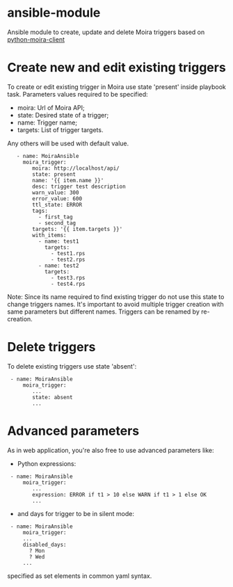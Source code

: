 # ansible-module
Ansible module to create, update and delete Moira triggers based on [python-moira-client](https://github.com/moira-alert/python-moira-client)

# Create new and edit existing triggers
To create or edit existing trigger in Moira use state 'present' inside playbook task.
Parameters values required to be specified:

 - moira: Url of Moira API;
 - state: Desired state of a trigger;
 - name: Trigger name;
 - targets: List of trigger targets.
 
Any others will be used with default value.
```
   - name: MoiraAnsible
     moira_trigger:
        moira: http://localhost/api/
        state: present
        name: '{{ item.name }}'
        desc: trigger test description
        warn_value: 300
        error_value: 600
        ttl_state: ERROR
        tags:
          - first_tag
          - second_tag
        targets: '{{ item.targets }}'
        with_items:
          - name: test1
            targets:
              - test1.rps
              - test2.rps
          - name: test2
            targets:
              - test3.rps
              - test4.rps

```
Note: Since its name required to find existing trigger do not use this state to change triggers names. 
It's important to avoid multiple trigger creation with same parameters but different names.  Triggers can be renamed by re-creation. 

# Delete triggers
To delete existing triggers use state 'absent':
```
 - name: MoiraAnsible
     moira_trigger:
        ...
        state: absent
        ...  
```
# Advanced parameters
As in web application, you're also free to use advanced parameters like:

 - Python expressions:
```
 - name: MoiraAnsible
     moira_trigger:
        ...
        expression: ERROR if t1 > 10 else WARN if t1 > 1 else OK
        ...
```

 -  and days for trigger to be in silent mode:
```
 - name: MoiraAnsible
     moira_trigger:
     ...
     disabled_days:
       ? Mon
       ? Wed
     ...
```
specified as set elements in common yaml syntax.
